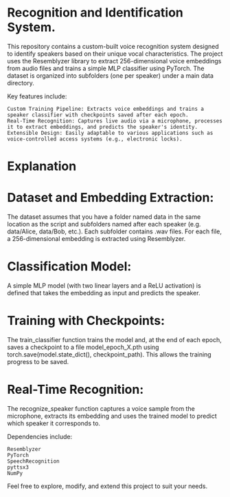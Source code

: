# Recognition and Identification System.

This repository contains a custom-built voice recognition system designed to identify speakers based on their unique vocal characteristics. The project uses the Resemblyzer library to extract 256-dimensional voice embeddings from audio files and trains a simple MLP classifier using PyTorch. The dataset is organized into subfolders (one per speaker) under a main data directory.

Key features include:

    Custom Training Pipeline: Extracts voice embeddings and trains a speaker classifier with checkpoints saved after each epoch.
    Real-Time Recognition: Captures live audio via a microphone, processes it to extract embeddings, and predicts the speaker's identity.
    Extensible Design: Easily adaptable to various applications such as voice-controlled access systems (e.g., electronic locks).

# Explanation

# Dataset and Embedding Extraction:
The dataset assumes that you have a folder named data in the same location as the script and subfolders named after each speaker (e.g. data/Alice, data/Bob, etc.). Each subfolder contains .wav files. For each file, a 256-dimensional embedding is extracted using Resemblyzer.
# Classification Model:
A simple MLP model (with two linear layers and a ReLU activation) is defined that takes the embedding as input and predicts the speaker.
# Training with Checkpoints:
The train_classifier function trains the model and, at the end of each epoch, saves a checkpoint to a file model_epoch_X.pth using torch.save(model.state_dict(), checkpoint_path). This allows the training progress to be saved.
# Real-Time Recognition:
The recognize_speaker function captures a voice sample from the microphone, extracts its embedding and uses the trained model to predict which speaker it corresponds to.

Dependencies include:

    Resemblyzer
    PyTorch
    SpeechRecognition
    pyttsx3
    NumPy

Feel free to explore, modify, and extend this project to suit your needs.
